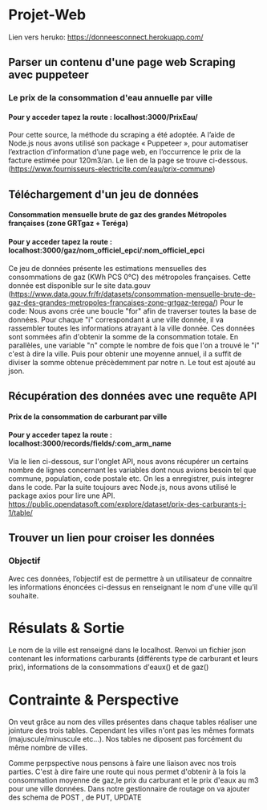# Projet-Web

Lien vers heruko:  https://donneesconnect.herokuapp.com/



## Parser un contenu d'une page web Scraping avec puppeteer
### Le prix de la consommation d'eau annuelle par ville
#### Pour y acceder tapez la route : localhost:3000/PrixEau/

Pour cette source, la méthode du scraping a été adoptée. A l’aide de Node.js nous avons utilisé son package « Puppeteer », pour automatiser l’extraction d’information d’une page web, en l’occurrence le prix de la facture estimée pour 120m3/an. Le lien de la page se trouve ci-dessous.
(https://www.fournisseurs-electricite.com/eau/prix-commune)

##   Téléchargement d'un jeu de données 
#### Consommation mensuelle brute de gaz des grandes Métropoles françaises (zone GRTgaz + Teréga)
#### Pour y acceder tapez la route : localhost:3000/gaz/nom_officiel_epci/:nom_officiel_epci

Ce jeu de données présente les estimations mensuelles des consommations de gaz (KWh PCS 0°C) des métropoles françaises.
Cette  donnée est disponible sur le site data.gouv (https://www.data.gouv.fr/fr/datasets/consommation-mensuelle-brute-de-gaz-des-grandes-metropoles-francaises-zone-grtgaz-terega/)
Pour le code: Nous avons crée une boucle "for" afin de traverser toutes la base de données. Pour chaque "i" correspondant à une ville donnée, il va rassembler toutes les informations atrayant à la ville donnée. Ces données sont sommées afin d'obtenir la somme de la consommation totale. En parallèles, une variable "n" compte le nombre de fois que l'on a trouvé le "i" c'est à dire la ville. Puis pour obtenir une moyenne annuel, il a suffit de diviser la somme obtenue précèdemment par notre n. Le tout est ajouté au json.


##  Récupération des données avec une requête  API
#### Prix de la consommation de carburant par ville
#### Pour y acceder tapez la route : localhost:3000/records/fields/:com_arm_name
Via le lien ci-dessous, sur l'onglet API, nous avons récupérer un certains nombre de lignes concernant les variables dont nous avions besoin tel que commune, population, code postale etc. On les a enregistrer, puis integrer dans le code. Par la suite toujours avec Node.js, nous avons utilisé le package axios pour lire une API.
https://public.opendatasoft.com/explore/dataset/prix-des-carburants-j-1/table/




## Trouver un lien pour croiser les données 

### Objectif

Avec ces données, l’objectif est de permettre à un utilisateur de connaitre les informations énoncées ci-dessus en renseignant le nom d'une ville qu’il souhaite. 



# Résulats & Sortie
Le nom de la ville est renseigné dans le localhost. Renvoi un fichier json contenant les informations carburants (différents type de carburant et leurs prix), informations de la consommations d'eaux() et de gaz() 



# Contrainte & Perspective

On veut grâce au nom des villes présentes dans chaque tables réaliser une jointure des trois tables. Cependant les villes n'ont pas les mêmes formats (majuscule/minuscule etc...). Nos tables ne diposent pas forcément du même nombre de villes.

Comme perpspective nous pensons à faire une liaison avec nos trois parties. C'est à dire faire une route qui nous permet d'obtenir à la fois la consommation moyenne de gaz,le prix du carburant et le prix d'eaux au m3 pour une ville données. 
Dans notre gestionnaire de routage on va ajouter des schema de POST , de PUT, UPDATE 






